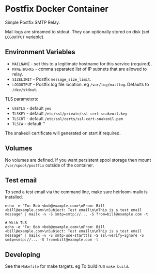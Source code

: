 # Postfix Docker Container

Simple Postfix SMTP Relay.

Mail logs are streamed to stdout. They can optionally stored on disk (set `LOGOUTPUT` variable).

## Environment Variables

- `MAILNAME` - set this to a legitimate hostname for this service (required).
- `MYNETWORKS` - comma separated list of IP subnets that are allowed to relay.
- `SIZELIMIT` -  Postfix `message_size_limit`.
- `LOGOUTPUT` - Postfix log file location. eg `/var/log/maillog`. Defaults to `/dev/stdout`.

TLS parameters:

- `USETLS` - default `yes`
- `TLSKEY` - default `/etc/ssl/private/ssl-cert-snakeoil.key`
- `TLSCRT` - default `/etc/ssl/certs/ssl-cert-snakeoil.pem`
- `TLSCA` - default ''

The snakeoil certificate will generated on start if required.

## Volumes

No volumes are defined. If you want persistent spool storage then mount `/var/spool/postfix` outside of the container.

## Test email

To send a test email via the command line, make sure heirloom-mailx is installed.

```
echo -e "To: Bob <bob@example.com>\nFrom: Bill <bill@example.com>\nSubject: Test email\n\nThis is a test email message" | mailx -v -S smtp=smtp://... -S from=bill@example.com -t

# With TLS
echo -e "To: Bob <bob@example.com>\nFrom: Bill <bill@example.com>\nSubject: Test email\n\nThis is a test email message" | mailx -v -S smtp-use-starttls -S ssl-verify=ignore -S smtp=smtp://... -S from=bill@example.com -t
```

## Developing

See the `Makefile` for make targets. eg To build run `make build`.

